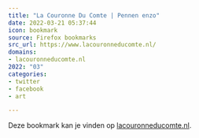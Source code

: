 ```yaml
---
title: "La Couronne Du Comte | Pennen enzo"
date: 2022-03-21 05:37:44
icon: bookmark
source: Firefox bookmarks
src_url: https://www.lacouronneducomte.nl/
domains:
- lacouronneducomte.nl
2022: "03"
categories:
- twitter
- facebook
- art

---
```

Deze bookmark kan je vinden op [lacouronneducomte.nl](https://www.lacouronneducomte.nl/).
